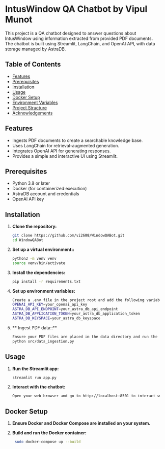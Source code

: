 # IntusWindow QA Chatbot by Vipul Munot

This project is a QA chatbot designed to answer questions about IntusWindow using information extracted from provided PDF documents. The chatbot is built using Streamlit, LangChain, and OpenAI API, with data storage managed by AstraDB.

## Table of Contents
- [Features](#features)
- [Prerequisites](#prerequisites)
- [Installation](#installation)
- [Usage](#usage)
- [Docker Setup](#docker-setup)
- [Environment Variables](#environment-variables)
- [Project Structure](#project-structure)
- [Acknowledgements](#acknowledgements)

## Features
- Ingests PDF documents to create a searchable knowledge base.
- Uses LangChain for retrieval-augmented generation.
- Integrates OpenAI API for generating responses.
- Provides a simple and interactive UI using Streamlit.

## Prerequisites
- Python 3.8 or later
- Docker (for containerized execution)
- AstraDB account and credentials
- OpenAI API key

## Installation

1. **Clone the repository:**
   ```bash
   git clone https://github.com/vi2608/WindowQABot.git
   cd WindowQABot

2. **Set up a virtual environment::**
    ```bash
    python3 -m venv venv
    source venv/bin/activate


3. **Install the dependencies:**
    ```bash
    pip install -r requirements.txt
    

4. **Set up environment variables:**
    ```bash
    Create a .env file in the project root and add the following variables:
    OPENAI_API_KEY=your_openai_api_key
    ASTRA_DB_API_ENDPOINT=your_astra_db_api_endpoint
    ASTRA_DB_APPLICATION_TOKEN=your_astra_db_application_token
    ASTRA_DB_KEYSPACE=your_astra_db_keyspace


5. ** Ingest PDF data::**
    ```bash
    Ensure your PDF files are placed in the data directory and run the ingestion process:
    python src/data_ingestion.py

## Usage


1. **Run the Streamlit app:**
    ```bash
    streamlit run app.py

2. **Interact with the chatbot:**
    ```bash
    Open your web browser and go to http://localhost:8501 to interact with the chatbot.

## Docker Setup

1. **Ensure Docker and Docker Compose are installed on your system.**



2. **Build and run the Docker container:**
   ```bash
    sudo docker-compose up --build


